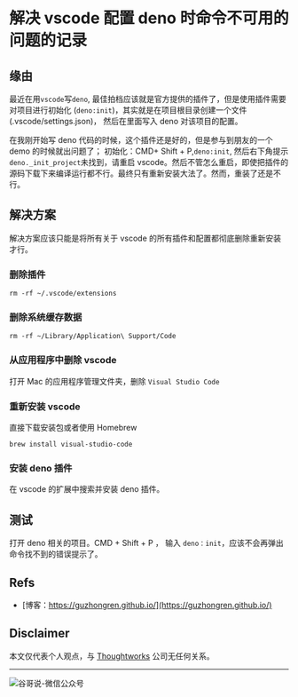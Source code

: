 # 解决 vscode 配置 deno 时命令不可用的问题的记录


## 缘由

最近在用`vscode`写`deno`, 最佳拍档应该就是官方提供的插件了，但是使用插件需要对项目进行初始化 (`deno:init`)，其实就是在项目根目录创建一个文件 (.vscode/settings.json)， 然后在里面写入 deno 对该项目的配置。

在我刚开始写 deno 代码的时候，这个插件还是好的，但是参与到朋友的一个 demo 的时候就出问题了； 初始化：CMD+ Shift + P,`deno:init`, 然后右下角提示`deno._init_project`未找到，请重启 vscode。然后不管怎么重启，即使把插件的源码下载下来编译运行都不行。最终只有重新安装大法了。然而，重装了还是不行。

## 解决方案

解决方案应该只能是将所有关于 vscode 的所有插件和配置都彻底删除重新安装才行。

### 删除插件

```shell
rm -rf ~/.vscode/extensions
```

### 删除系统缓存数据

```shell
rm -rf ~/Library/Application\ Support/Code
```

### 从应用程序中删除 vscode

打开 Mac 的应用程序管理文件夹，删除 `Visual Studio Code`

### 重新安装 vscode

直接下载安装包或者使用 Homebrew

```shell
brew install visual-studio-code
```

### 安装 deno 插件

在 vscode 的扩展中搜索并安装 deno 插件。

## 测试

打开 deno 相关的项目。CMD + Shift + P ， 输入 `deno：init`，应该不会再弹出命令找不到的错误提示了。

## Refs

* [博客：https://guzhongren.github.io/](https://guzhongren.github.io/)

## Disclaimer

本文仅代表个人观点，与 [Thoughtworks](https://www.Thoughtworks.com/) 公司无任何关系。

----
![谷哥说-微信公众号](https://cdn.jsdelivr.net/gh/guzhongren/data-hosting@master/20210819/wechat.ae9zxgscqcg.png)


